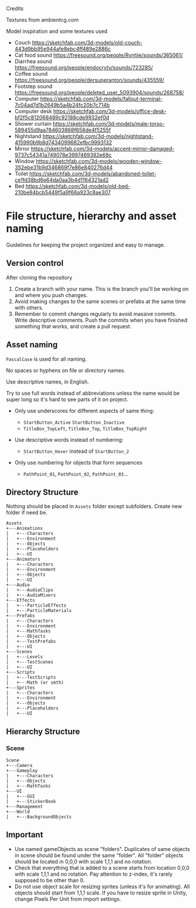 Credits

Textures from ambientcg.com

Model inspiration and some textures used
- Couch https://sketchfab.com/3d-models/old-couch-443d9bb95e944afe8ebc4ff489e2886c
- Cat food sound https://freesound.org/people/Ryntjie/sounds/365061/
- Diarrhea sound https://freesound.org/people/endocrytv/sounds/723285/
- Coffee sound https://freesound.org/people/dersuperanton/sounds/435559/
- Footstep sound https://freesound.org/people/deleted_user_5093904/sounds/268758/
- Computer https://sketchfab.com/3d-models/fallout-terminal-7c04ad7d1b2649b5a4b24fc20b7c714b
- Computer desk https://sketchfab.com/3d-models/office-desk-bf2f5c812068489c92188cde9932ef0d
- Shower curtain https://sketchfab.com/3d-models/male-torso-589455d9aa784603868f658de4f5255f
- Nightstand https://sketchfab.com/3d-models/nightstand-415990b9b8d7434099682efbc9993132
- Mirror https://sketchfab.com/3d-models/accent-mirror-damaged-9737c54341a749078e3997469382e68c
- Window https://sketchfab.com/3d-models/wooden-window-352ebe31b9d346869f7e86e840276d44
- Toilet https://sketchfab.com/3d-models/abandoned-toilet-ce1fd38bd6e64da0aa3b4d1164321ad2
- Bed https://sketchfab.com/3d-models/old-bed-210be84bcb5449f5a9f66a923c8ae307




# File structure, hierarchy and asset naming
Guidelines for keeping the project organized and easy to manage.

## Version control
After cloning the repository
1. Create a branch with your name. This is the branch you'll be working on and where you push changes.
2. Avoid making changes to the same scenes or prefabs at the same time with others.
3. Remember to commit changes regularly to avoid massive commits. Write descriptive comments. Push the commits when you have finished something that works, and create a pull request.

## Asset naming

`PascalCase` is used for all naming.

No spaces or hyphens on file or directory names.

Use descriptive names, in English.

Try to use full words instead of abbreviations unless the name would be super long so it's hard to see parts of it on project.

-	Only use underscores for different aspects of same thing:
    -	`StartButton_Active` `StartButton_Inactive`
    -	`TitleBox_TopLeft`, `TitleBox_Top`, `TitleBox_TopRight`

- Use descriptive words instead of numbering:
    - `StartButton_Hover` instead of `StartButton_2`

-	Only use numbering for objects that form sequences
    -	`PathPoint_01`, `PathPoint_02`, `PathPoint_03`...

## Directory Structure
Nothing should be placed in `Assets` folder except subfolders. Create new folder if need be.

```
Assets
+---Animations
|   +---Characters
|   +---Environment
|   +---Objects
|   +---Placeholders
|   +---UI
+---Animators
|   +---Characters
|   +---Environment
|   +---Objects
|   +---UI
+---Audio
|   +---AudioClips
|   +---AudioMixers
+---Effects
|   +---ParticleEffects
|   +---ParticleMaterials
+---Prefabs
|   +---Characters
|   +---Environment
|   +---MathTasks
|   +---Objects
|   +---TestPrefabs
|   +---UI
+---Scenes
|   +---Levels
|   +---TestScenes
|   +---UI
+---Scripts
|   +---TestScripts
|   +---Math (or smth)
+---Sprites
|   +---Characters
|   +---Environment
|   +---Objects
|   +---Placeholders
|   +---UI
```

## Hierarchy Structure
### Scene
```
Scene
+---Camera
+---Gameplay
|   +---Characters
|   +---Objects
|   +---MathTasks
+---UI
|   +---GUI
|   +---StickerBook
+---Management
+---World
|   +---BackgroundObjects
```

## Important

- Use named gameObjects as scene "folders". Duplicates of same objects in scene should be found under the same "folder". All "folder" objects should be located in 0,0,0 with scale 1,1,1 and no rotation.
- Check that everything that is added to a scene starts from location 0,0,0 with scale 1,1,1 and no rotation. Pay attention to z-index, it's rarely supposed to be other than 0.
- Do not use object scale for resizing sprites (unless it's for animating). All objects should start from 1,1,1 scale. If you have to resize sprite in Unity, change Pixels Per Unit from import settings.

